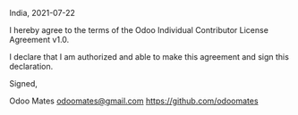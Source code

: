 India, 2021-07-22

I hereby agree to the terms of the Odoo Individual Contributor License
Agreement v1.0.

I declare that I am authorized and able to make this agreement and sign this
declaration.

Signed,

Odoo Mates odoomates@gmail.com https://github.com/odoomates

